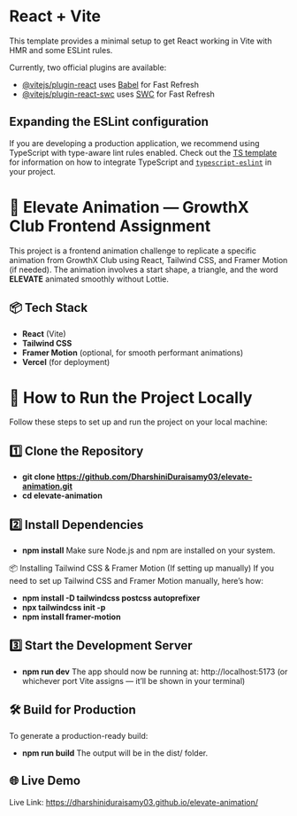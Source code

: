 # React + Vite

This template provides a minimal setup to get React working in Vite with HMR and some ESLint rules.

Currently, two official plugins are available:

- [@vitejs/plugin-react](https://github.com/vitejs/vite-plugin-react/blob/main/packages/plugin-react) uses [Babel](https://babeljs.io/) for Fast Refresh
- [@vitejs/plugin-react-swc](https://github.com/vitejs/vite-plugin-react/blob/main/packages/plugin-react-swc) uses [SWC](https://swc.rs/) for Fast Refresh

## Expanding the ESLint configuration

If you are developing a production application, we recommend using TypeScript with type-aware lint rules enabled. Check out the [TS template](https://github.com/vitejs/vite/tree/main/packages/create-vite/template-react-ts) for information on how to integrate TypeScript and [`typescript-eslint`](https://typescript-eslint.io) in your project.

# 🚀 Elevate Animation — GrowthX Club Frontend Assignment

This project is a frontend animation challenge to replicate a specific animation from GrowthX Club using React, Tailwind CSS, and Framer Motion (if needed). The animation involves a start shape, a triangle, and the word **ELEVATE** animated smoothly without Lottie.

## 📦 Tech Stack

- **React** (Vite)
- **Tailwind CSS**
- **Framer Motion** (optional, for smooth performant animations)
- **Vercel** (for deployment)

# 🚀 How to Run the Project Locally
Follow these steps to set up and run the project on your local machine:

## 1️⃣ Clone the Repository

- **git clone https://github.com/DharshiniDuraisamy03/elevate-animation.git**
- **cd elevate-animation**

## 2️⃣ Install Dependencies

- **npm install**
Make sure Node.js and npm are installed on your system.

📦 Installing Tailwind CSS & Framer Motion (If setting up manually)
If you need to set up Tailwind CSS and Framer Motion manually, here’s how:

- **npm install -D tailwindcss postcss autoprefixer**
- **npx tailwindcss init -p**
- **npm install framer-motion**

  
## 3️⃣ Start the Development Server

- **npm run dev**
The app should now be running at:
http://localhost:5173
(or whichever port Vite assigns — it’ll be shown in your terminal)

## 🛠️ Build for Production

To generate a production-ready build:
- **npm run build**
The output will be in the dist/ folder.

## 🌐 Live Demo
Live Link: https://dharshiniduraisamy03.github.io/elevate-animation/
